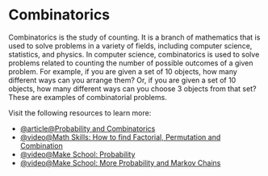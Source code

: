 # Combinatorics

Combinatorics is the study of counting. It is a branch of mathematics that is used to solve problems in a variety of fields, including computer science, statistics, and physics. In computer science, combinatorics is used to solve problems related to counting the number of possible outcomes of a given problem. For example, if you are given a set of 10 objects, how many different ways can you arrange them? Or, if you are given a set of 10 objects, how many different ways can you choose 3 objects from that set? These are examples of combinatorial problems.

Visit the following resources to learn more:

- [@article@Probability and Combinatorics](https://www.khanacademy.org/math/probability/probability-and-combinatorics-topic)
- [@video@Math Skills: How to find Factorial, Permutation and Combination](https://www.youtube.com/watch?v=8RRo6Ti9d0U)
- [@video@Make School: Probability](https://www.youtube.com/watch?v=sZkAAk9Wwa4)
- [@video@Make School: More Probability and Markov Chains](https://www.youtube.com/watch?v=dNaJg-mLobQ)